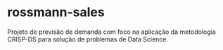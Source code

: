 # rossmann-sales
Projeto de previsão de demanda com foco na aplicação da metodologia CRISP-DS para solução de problemas de Data Science.
